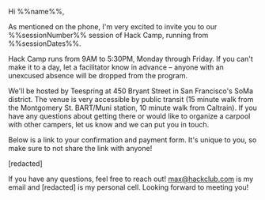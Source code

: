 Hi %%name%%,

As mentioned on the phone, I'm very excited to invite you to our %%sessionNumber%% session of Hack Camp, running from %%sessionDates%%.

Hack Camp runs from 9AM to 5:30PM, Monday through Friday. If you can't make it to a day, let a facilitator know in advance – anyone with an unexcused absence will be dropped from the program.

We'll be hosted by Teespring at 450 Bryant Street in San Francisco's SoMa district. The venue is very accessible by public transit (15 minute walk from the Montgomery St. BART/Muni station, 10 minute walk from Caltrain). If you have any questions about getting there or would like to organize a carpool with other campers, let us know and we can put you in touch.

Below is a link to your confirmation and payment form. It's unique to you, so make sure to not share the link with anyone!

[redacted]

If you have any questions, feel free to reach out! max@hackclub.com is my email and [redacted] is my personal cell. Looking forward to meeting you!
